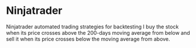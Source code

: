 # Ninjatrader
Ninjatrader automated trading strategies for backtesting
I buy the stock when its price crosses above the 200-days moving average from below and 
sell it when its price crosses below the moving average from above.
